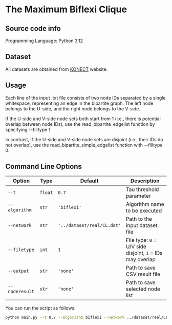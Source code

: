 # The Maximum Biflexi Clique
## Source code info
Programming Language: Python 3.12

## Dataset
All datasets are obtained from [KONECT](http://konect.cc/networks/) website.

## Usage
Each line of the input .txt file consists of two node IDs separated by a single whitespace, representing an edge in the bipartite graph. The left node belongs to the U-side, and the right node belongs to the V-side.

If the U-side and V-side node sets both start from 1 (i.e., there is potential overlap between node IDs), use the read_bipartite_edgelist function by specifying --filltype 1.

In contrast, if the U-side and V-side node sets are disjoint (i.e., their IDs do not overlap), use the read_bipartite_simple_edgelist function with --filltype 0.

## Command Line Options

| Option            | Type     | Default                             | Description |
|-------------------|----------|-------------------------------------|-------------|
| `--t`             | `float`  | `0.7`                               | Tau threshold parameter |
| `--algorithm`     | `str`    | `'biflexi'`                         | Algorithm name to be executed |
| `--network`       | `str`    | `'../dataset/real/CL.dat'`          | Path to the input dataset file |
| `--filetype`      | `int`    | `1`                                 | File type: `0` = U/V side disjoint, `1` = IDs may overlap |
| `--output`        | `str`    | `'none'`                            | Path to save CSV result file |
| `--noderesult`    | `str`    | `'none'`                            | Path to save selected node list |

You can run the script as follows:

```bash
python main.py --t 0.7 --algorithm biflexi --network ../dataset/real/CL.dat --filetype 1 --output result.csv --noderesult nodes.txt


